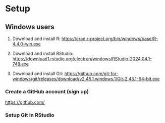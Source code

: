 # Setup

## Windows users

1.  Download and install R: <https://cran.r-project.org/bin/windows/base/R-4.4.0-win.exe>

2.  Download and install RStudio: <https://download1.rstudio.org/electron/windows/RStudio-2024.04.1-748.exe>

3.  Download and install Git: <https://github.com/git-for-windows/git/releases/download/v2.45.1.windows.1/Git-2.45.1-64-bit.exe>

### Create a GitHub account (sign up)

<https://github.com/>

### Setup Git in RStudio
